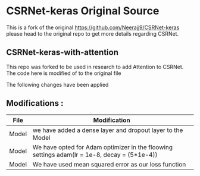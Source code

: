 # CSRNet-keras Original Source
This is a fork of the original https://github.com/Neerajj9/CSRNet-keras please head to the original repo to get more details regarding CSRNet.

## CSRNet-keras-with-attention
This repo was forked to be used in research to add Attention to CSRNet. The code here is modified of to the original file

The following changes have been applied
## Modifications :

| File | Modification |
| --- | --- |
| Model | we have added a dense layer and dropout layer to the Model |
| Model | We have opted for Adam optimizer in the floowing settings adam(lr = 1e-8, decay = (5*1e-4)) |
| Model | We have used mean squared error as our loss function|